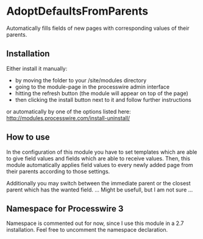 # AdoptDefaultsFromParents
Automatically fills fields of new pages with corresponding values of their parents.

## Installation

Either install it manually:

* by moving the folder to your /site/modules directory
* going to the module-page in the processwire admin interface
* hitting the refresh button (the module will appear on top of the page)
* then clicking the install button next to it and follow further instructions

or automatically by one of the options listed here:
http://modules.processwire.com/install-uninstall/

## How to use

In the configuration of this module you have to set templates which are able to give field values and fields which are able to receive values. Then, this module automatically applies field values to every newly added page from their parents according to those settings.

Additionally you may switch between the immediate parent or the closest parent which has the wanted field.
... Might be usefull, but I am not sure ...

## Namespace for Processwire 3

Namespace is commented out for now, since I use this module in a 2.7 installation. Feel free to uncomment the namespace declaration.